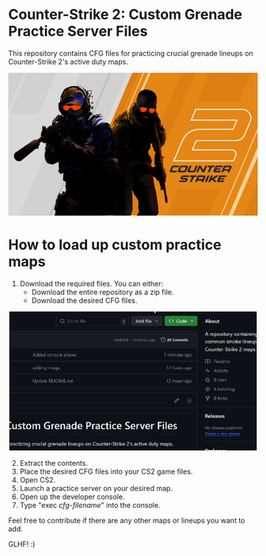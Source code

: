 # Counter-Strike 2: Custom Grenade Practice Server Files
This repository contains CFG files for practicing crucial grenade lineups on Counter-Strike 2's active duty maps.

<div align="center">
  <img src=./imgs/cs2-banner.jpg alt="Counter-Strike 2 banner image."/>
</div>

# How to load up custom practice maps
1. Download the required files. You can either:
   - Download the entire repository as a zip file.
   - Download the desired CFG files.

  <div align="center">
    <img src="./imgs/tenor (2).gif" alt="Mouse moving to download repository button and selecting 'download zip' option">
  </div>

2. Extract the contents.
3. Place the desired CFG files into your CS2 game files.
4. Open CS2.
5. Launch a practice server on your desired map.
6. Open up the developer console.
7. Type "exec _cfg-filename_" into the console.

Feel free to contribute if there are any other maps or lineups you want to add. 

GLHF! :) 
